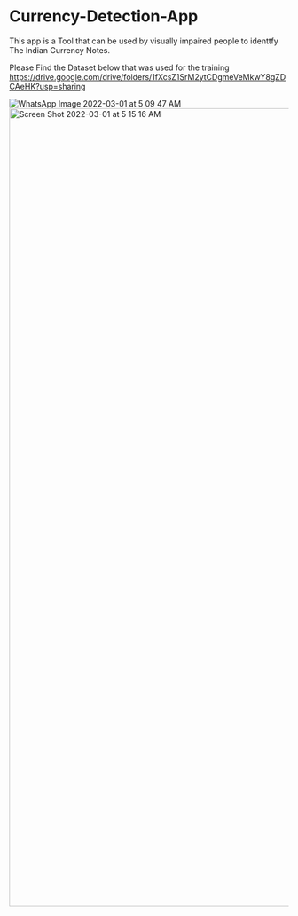 # Currency-Detection-App

This app is a Tool that can be used by visually impaired people to identtfy The Indian Currency Notes.

Please Find the Dataset below that was used for the training
https://drive.google.com/drive/folders/1fXcsZ1SrM2ytCDgmeVeMkwY8gZDCAeHK?usp=sharing


![WhatsApp Image 2022-03-01 at 5 09 47 AM](https://user-images.githubusercontent.com/80595287/156085677-1a9834e4-988d-4f44-9512-6da49e1c29d6.jpeg)
<img width="1439" alt="Screen Shot 2022-03-01 at 5 15 16 AM" src="https://user-images.githubusercontent.com/80595287/156086164-c22d1237-3dc6-4be2-be78-e96c5a093a52.png">
